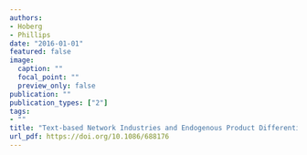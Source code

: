 ```yaml
---
authors:
- Hoberg
- Phillips
date: "2016-01-01"
featured: false
image:
  caption: ""
  focal_point: ""
  preview_only: false
publication: ""
publication_types: ["2"]
tags:
- ""
title: "Text-based Network Industries and Endogenous Product Differentiation"
url_pdf: https://doi.org/10.1086/688176
---
```

